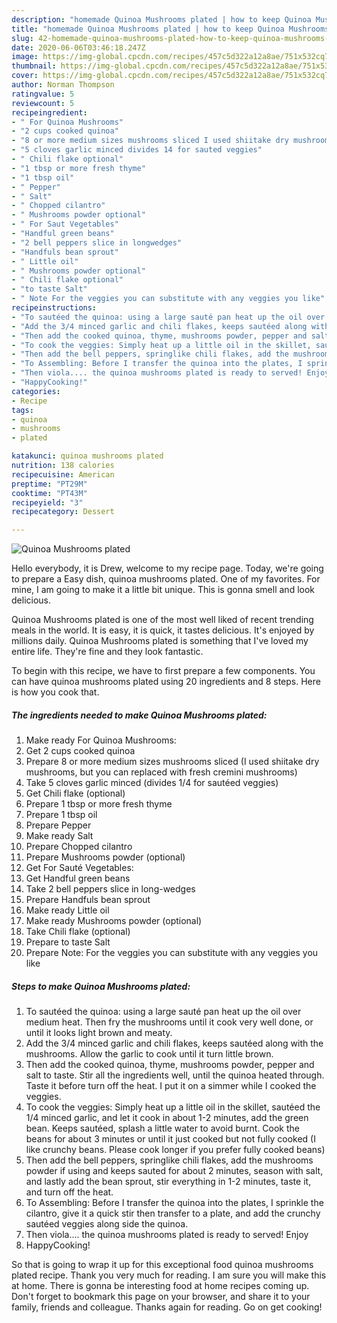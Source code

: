 ```yaml
---
description: "homemade Quinoa Mushrooms plated | how to keep Quinoa Mushrooms plated"
title: "homemade Quinoa Mushrooms plated | how to keep Quinoa Mushrooms plated"
slug: 42-homemade-quinoa-mushrooms-plated-how-to-keep-quinoa-mushrooms-plated
date: 2020-06-06T03:46:18.247Z
image: https://img-global.cpcdn.com/recipes/457c5d322a12a8ae/751x532cq70/quinoa-mushrooms-plated-recipe-main-photo.jpg
thumbnail: https://img-global.cpcdn.com/recipes/457c5d322a12a8ae/751x532cq70/quinoa-mushrooms-plated-recipe-main-photo.jpg
cover: https://img-global.cpcdn.com/recipes/457c5d322a12a8ae/751x532cq70/quinoa-mushrooms-plated-recipe-main-photo.jpg
author: Norman Thompson
ratingvalue: 5
reviewcount: 5
recipeingredient:
- " For Quinoa Mushrooms"
- "2 cups cooked quinoa"
- "8 or more medium sizes mushrooms sliced I used shiitake dry mushrooms but you can replaced with fresh cremini mushrooms"
- "5 cloves garlic minced divides 14 for sauted veggies"
- " Chili flake optional"
- "1 tbsp or more fresh thyme"
- "1 tbsp oil"
- " Pepper"
- " Salt"
- " Chopped cilantro"
- " Mushrooms powder optional"
- " For Saut Vegetables"
- "Handful green beans"
- "2 bell peppers slice in longwedges"
- "Handfuls bean sprout"
- " Little oil"
- " Mushrooms powder optional"
- " Chili flake optional"
- "to taste Salt"
- " Note For the veggies you can substitute with any veggies you like"
recipeinstructions:
- "To sautéed the quinoa: using a large sauté pan heat up the oil over medium heat. Then fry the mushrooms until it cook very well done, or until it looks light brown and meaty."
- "Add the 3/4 minced garlic and chili flakes, keeps sautéed along with the mushrooms. Allow the garlic to cook until it turn little brown."
- "Then add the cooked quinoa, thyme, mushrooms powder, pepper and salt to taste. Stir all the ingredients well, until the quinoa heated through. Taste it before turn off the heat. I put it on a simmer while I cooked the veggies."
- "To cook the veggies: Simply heat up a little oil in the skillet, sautéed the 1/4 minced garlic, and let it cook in about 1-2 minutes, add the green bean. Keeps sautéed, splash a little water to avoid burnt. Cook the beans for about 3 minutes or until it just cooked but not fully cooked (I like crunchy beans. Please cook longer if you prefer fully cooked beans)"
- "Then add the bell peppers, springlike chili flakes, add the mushrooms powder if using and keeps sauted for about 2 minutes, season with salt, and lastly add the bean sprout, stir everything in 1-2 minutes, taste it, and turn off the heat."
- "To Assembling: Before I transfer the quinoa into the plates, I sprinkle the cilantro, give it a quick stir then transfer to a plate, and add the crunchy sautéed veggies along side the quinoa."
- "Then viola.... the quinoa mushrooms plated is ready to served! Enjoy"
- "HappyCooking!"
categories:
- Recipe
tags:
- quinoa
- mushrooms
- plated

katakunci: quinoa mushrooms plated 
nutrition: 138 calories
recipecuisine: American
preptime: "PT29M"
cooktime: "PT43M"
recipeyield: "3"
recipecategory: Dessert

---
```



![Quinoa Mushrooms plated](https://img-global.cpcdn.com/recipes/457c5d322a12a8ae/751x532cq70/quinoa-mushrooms-plated-recipe-main-photo.jpg)

Hello everybody, it is Drew, welcome to my recipe page. Today, we're going to prepare a Easy dish, quinoa mushrooms plated. One of my favorites. For mine, I am going to make it a little bit unique. This is gonna smell and look delicious.

Quinoa Mushrooms plated is one of the most well liked of recent trending meals in the world. It is easy, it is quick, it tastes delicious. It's enjoyed by millions daily. Quinoa Mushrooms plated is something that I've loved my entire life. They're fine and they look fantastic.




To begin with this recipe, we have to first prepare a few components. You can have quinoa mushrooms plated using 20 ingredients and 8 steps. Here is how you cook that.

<!--inarticleads1-->

##### The ingredients needed to make Quinoa Mushrooms plated:

1. Make ready  For Quinoa Mushrooms:
1. Get 2 cups cooked quinoa
1. Prepare 8 or more medium sizes mushrooms sliced (I used shiitake dry mushrooms, but you can replaced with fresh cremini mushrooms)
1. Take 5 cloves garlic minced (divides 1/4 for sautéed veggies)
1. Get  Chili flake (optional)
1. Prepare 1 tbsp or more fresh thyme
1. Prepare 1 tbsp oil
1. Prepare  Pepper
1. Make ready  Salt
1. Prepare  Chopped cilantro
1. Prepare  Mushrooms powder (optional)
1. Get  For Sauté Vegetables:
1. Get Handful green beans
1. Take 2 bell peppers slice in long-wedges
1. Prepare Handfuls bean sprout
1. Make ready  Little oil
1. Make ready  Mushrooms powder (optional)
1. Take  Chili flake (optional)
1. Prepare to taste Salt
1. Prepare  Note: For the veggies you can substitute with any veggies you like




<!--inarticleads2-->

##### Steps to make Quinoa Mushrooms plated:

1. To sautéed the quinoa: using a large sauté pan heat up the oil over medium heat. Then fry the mushrooms until it cook very well done, or until it looks light brown and meaty.
1. Add the 3/4 minced garlic and chili flakes, keeps sautéed along with the mushrooms. Allow the garlic to cook until it turn little brown.
1. Then add the cooked quinoa, thyme, mushrooms powder, pepper and salt to taste. Stir all the ingredients well, until the quinoa heated through. Taste it before turn off the heat. I put it on a simmer while I cooked the veggies.
1. To cook the veggies: Simply heat up a little oil in the skillet, sautéed the 1/4 minced garlic, and let it cook in about 1-2 minutes, add the green bean. Keeps sautéed, splash a little water to avoid burnt. Cook the beans for about 3 minutes or until it just cooked but not fully cooked (I like crunchy beans. Please cook longer if you prefer fully cooked beans)
1. Then add the bell peppers, springlike chili flakes, add the mushrooms powder if using and keeps sauted for about 2 minutes, season with salt, and lastly add the bean sprout, stir everything in 1-2 minutes, taste it, and turn off the heat.
1. To Assembling: Before I transfer the quinoa into the plates, I sprinkle the cilantro, give it a quick stir then transfer to a plate, and add the crunchy sautéed veggies along side the quinoa.
1. Then viola.... the quinoa mushrooms plated is ready to served! Enjoy
1. HappyCooking!




So that is going to wrap it up for this exceptional food quinoa mushrooms plated recipe. Thank you very much for reading. I am sure you will make this at home. There is gonna be interesting food at home recipes coming up. Don't forget to bookmark this page on your browser, and share it to your family, friends and colleague. Thanks again for reading. Go on get cooking!
